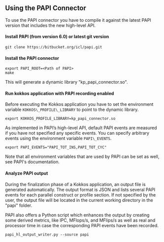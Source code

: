 ## Using the PAPI Connector

To use the PAPI connector you have to compile it against the latest PAPI version that includes the new high-level API.

#### Install PAPI (from version 6.0) or latest git version

```console
git clone https://bitbucket.org/icl/papi.git
```   

#### Install the PAPI connector
```console
export PAPI_ROOT=<Path of PAPI>  
make
```
This will generate a dynamic library "kp\_papi\_connector.so".

#### Run kokkos application with PAPI recording enabled
Before executing the Kokkos application you have to set the environment variable `KOKKOS\_PROFILE\_LIBRARY` to point to the dynamic library.

```console
export KOKKOS_PROFILE_LIBRARY=kp_papi_connector.so
```

As implemented in PAPI’s high-level API, default PAPI events are measured if you have not specified any specific events. You can specify arbitrary events using the environment variable `PAPI\_EVENTS`.

```console
export PAPI_EVENTS="PAPI_TOT_INS,PAPI_TOT_CYC"
```

Note that all environment variables that are used by PAPI can be set as well, see PAPI's documentation.

#### Analyze PAPI output
During the finalization phase of a Kokkos application, an output file is generated automatically. The output format is JSON and lists several PAPI events for each parallel construct or profile section. If not specified by the user, the output file will be located in the current working directory in the "papi" folder.

PAPI also offers a Python script which enhances the output
by creating some derived metrics, like IPC, MFlops/s, and MFlips/s as well as real and processor time in case the corresponding PAPI events have been recorded. 

```console
papi_hl_output_writer.py --source papi
```
